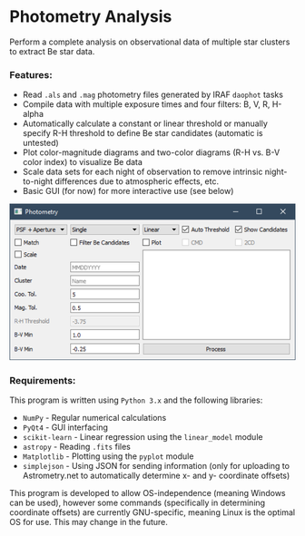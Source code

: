 # Photometry Analysis

Perform a complete analysis on observational data of multiple star clusters to extract Be star data.

### Features:

* Read ```.als``` and ```.mag``` photometry files generated by IRAF ```daophot``` tasks
* Compile data with multiple exposure times and four filters: B, V, R, H-alpha
* Automatically calculate a constant or linear threshold or manually specify R-H threshold to define Be star candidates (automatic is untested)
* Plot color-magnitude diagrams and two-color diagrams (R-H vs. B-V color index) to visualize Be data
* Scale data sets for each night of observation to remove intrinsic night-to-night differences due to atmospheric effects, etc.
* Basic GUI (for now) for more interactive use (see below)

![Alt text](screenshots/2018-06-24.png?raw=True)

### Requirements:

This program is written using ```Python 3.x``` and the following libraries:
* ```NumPy``` - Regular numerical calculations
* ```PyQt4``` - GUI interfacing
* ```scikit-learn``` - Linear regression using the ```linear_model``` module
* ```astropy``` - Reading ```.fits``` files
* ```Matplotlib``` - Plotting using the ```pyplot``` module
* ```simplejson``` - Using JSON for sending information (only for uploading to Astrometry.net to automatically determine x- and y- coordinate offsets)

This program is developed to allow OS-independence (meaning Windows can be used), however some commands (specifically in determining coordinate offsets) are currently GNU-specific, meaning Linux is the optimal OS for use.  This may change in the future.
